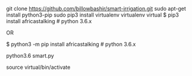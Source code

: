 git clone https://github.com/billowbashir/smart-irrigation.git
sudo apt-get install python3-pip
sudo pip3 install virtualenv 
virtualenv virtual
$ pip3 install africastalking # python 3.6.x

OR

$ python3 -m pip install africastalking # python 3.6.x

python3.6 smart.py

source virtual/bin/activate
